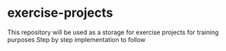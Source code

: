 # exercise-projects
This repository will be used as a storage for exercise projects for training purposes
Step by step implementation to follow
